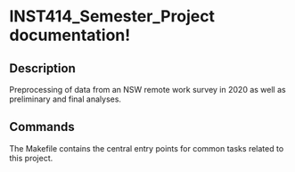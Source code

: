 # INST414_Semester_Project documentation!

## Description

Preprocessing of data from an NSW remote work survey in 2020 as well as preliminary and final analyses.

## Commands

The Makefile contains the central entry points for common tasks related to this project.

